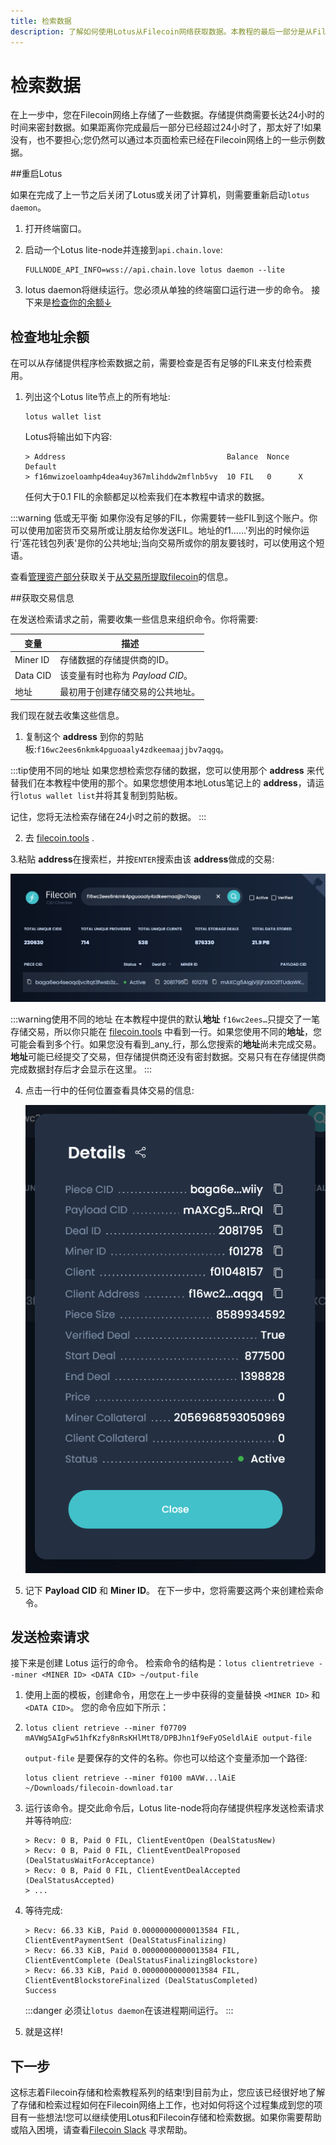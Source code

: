 ```yaml
---
title: 检索数据
description: 了解如何使用Lotus从Filecoin网络获取数据。本教程的最后一部分是从Filecoin网络下载数据。本节介绍如何与存储提供程序创建检索处理，并通过本地Lotus lite节点下载数据。
---
```


# 检索数据

在上一步中，您在Filecoin网络上存储了一些数据。存储提供商需要长达24小时的时间来密封数据。如果距离你完成最后一部分已经超过24小时了，那太好了!如果没有，也不要担心;您仍然可以通过本页面检索已经在Filecoin网络上的一些示例数据。

##重启Lotus

如果在完成了上一节之后关闭了Lotus或关闭了计算机，则需要重新启动`lotus daemon`。

1. 打开终端窗口。
1. 启动一个Lotus lite-node并连接到`api.chain.love`:

    ```shell
    FULLNODE_API_INFO=wss://api.chain.love lotus daemon --lite
    ```

1. lotus daemon将继续运行。您必须从单独的终端窗口运行进一步的命令。
   接下来是[检查你的余额↓](#检查地址余额)

## 检查地址余额

在可以从存储提供程序检索数据之前，需要检查是否有足够的FIL来支付检索费用。

1. 列出这个Lotus lite节点上的所有地址:

    ```shell
    lotus wallet list
    ```

   Lotus将输出如下内容:

    ```shell
    > Address                                    Balance  Nonce  Default  
    > f16mwizoeloamhp4dea4uy367mlihddw2mflnb5vy  10 FIL   0      X  
    ```

   任何大于0.1 FIL的余额都足以检索我们在本教程中请求的数据。

:::warning 低或无平衡
如果你没有足够的FIL，你需要转一些FIL到这个账户。你可以使用加密货币交易所或让朋友给你发送FIL。地址的f1……'列出的时候你运行'莲花钱包列表'是你的公共地址;当向交易所或你的朋友要钱时，可以使用这个短语。

查看[管理资产部分](.././about-filecoin/management-assets.md)获取关于[从交易所提取filecoin](.././about-filecoin/management-assets.md#exchanges)的信息。

##获取交易信息

在发送检索请求之前，需要收集一些信息来组织命令。你将需要:

|变量|描述|
| --- | --- |
| Miner ID |存储数据的存储提供商的ID。|
| Data CID |该变量有时也称为 _Payload CID_。|
|地址|最初用于创建存储交易的公共地址。|

我们现在就去收集这些信息。

1. 复制这个 **address** 到你的剪贴板:`f16wc2ees6nkmk4pguoaaly4zdkeemaajjbv7aqgq`。

:::tip使用不同的地址
如果您想检索您存储的数据，您可以使用那个 **address** 来代替我们在本教程中使用的那个。如果您想使用本地Lotus笔记上的 **address**，请运行`lotus wallet list`并将其复制到剪贴板。

记住，您将无法检索存储在24小时之前的数据。
:::

2. 去 [filecoin.tools](https://filecoin.tools) .

3.粘贴 **address**在搜索栏，并按`ENTER`搜索由该 **address**做成的交易:

   ![Filecoin.tools showing all the deals made by a single address.](./images/filecoin-tools-search-address.png)


   :::warning使用不同的地址
   在本教程中提供的默认**地址** `f16wc2ees…`只提交了一笔存储交易，所以你只能在 [filecoin.tools](https://filecoin.tools/f16wc2ees6nkmk4pguoaaly4zdkeemaajjbv7aqgq) 中看到一行。如果您使用不同的**地址**，您可能会看到多个行。如果您没有看到_any_行，那么您搜索的**地址**尚未完成交易。**地址**可能已经提交了交易，但存储提供商还没有密封数据。交易只有在存储提供商完成数据封存后才会显示在这里。
   :::

4. 点击一行中的任何位置查看具体交易的信息:

   ![Information about a particular deal.](./images/filecoin-tools-show-details.png)

1. 记下 **Payload CID** 和 **Miner ID**。 在下一步中，您将需要这两个来创建检索命令。

## 发送检索请求

接下来是创建 Lotus 运行的命令。 检索命令的结构是：`lotus clientretrieve --miner <MINER ID> <DATA CID> ~/output-file`

1. 使用上面的模板，创建命令，用您在上一步中获得的变量替换 `<MINER ID>` 和 `<DATA CID>`。 您的命令应如下所示：
2. 
    ```shell
    lotus client retrieve --miner f07709 mAVWg5AIgFw51hfKzfy8nRsKHlMtT8/DPBJhn1f9eFyOSeldlAiE output-file
    ```

   `output-file` 是要保存的文件的名称。你也可以给这个变量添加一个路径:

    ```shell
    lotus client retrieve --miner f0100 mAVW...lAiE ~/Downloads/filecoin-download.tar
    ```

3. 运行该命令。提交此命令后，Lotus lite-node将向存储提供程序发送检索请求并等待响应:

    ```shell
    > Recv: 0 B, Paid 0 FIL, ClientEventOpen (DealStatusNew)
    > Recv: 0 B, Paid 0 FIL, ClientEventDealProposed (DealStatusWaitForAcceptance)
    > Recv: 0 B, Paid 0 FIL, ClientEventDealAccepted (DealStatusAccepted)
    > ...
    ```

4. 等待完成:

    ```shell
    > Recv: 66.33 KiB, Paid 0.00000000000013584 FIL, ClientEventPaymentSent (DealStatusFinalizing)
    > Recv: 66.33 KiB, Paid 0.00000000000013584 FIL, ClientEventComplete (DealStatusFinalizingBlockstore)
    > Recv: 66.33 KiB, Paid 0.00000000000013584 FIL, ClientEventBlockstoreFinalized (DealStatusCompleted)
    Success
    ```

    :::danger 
    必须让`lotus daemon`在该进程期间运行。
    :::

5. 就是这样!

## 下一步

这标志着Filecoin存储和检索教程系列的结束!到目前为止，您应该已经很好地了解了存储和检索过程如何在Filecoin网络上工作，也对如何将这个过程集成到您的项目有一些想法!您可以继续使用Lotus和Filecoin存储和检索数据。如果你需要帮助或陷入困境，请查看[Filecoin Slack](https://filecoin.io/slack/) 寻求帮助。
